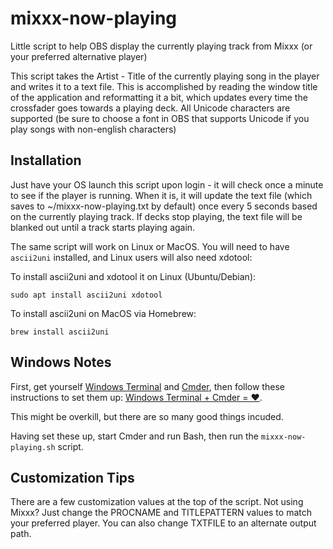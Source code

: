 # mixxx-now-playing

Little script to help OBS display the currently playing track from Mixxx (or your preferred alternative player)

This script takes the Artist - Title of the currently playing song in the player and writes it to a text file. This is accomplished by reading the window title of the application and reformatting it a bit, which updates every time the crossfader goes towards a playing deck. All Unicode characters are supported (be sure to choose a font in OBS that supports Unicode if you play songs with non-english characters)

## Installation

Just have your OS launch this script upon login - it will check once a minute to see if the player is running. When it is, it will update the text file (which saves to ~/mixxx-now-playing.txt by default) once every 5 seconds based on the currently playing track. If decks stop playing, the text file will be blanked out until a track starts playing again.

The same script will work on Linux or MacOS.
You will need to have `ascii2uni` installed, and Linux users will also need xdotool:

To install ascii2uni and xdotool it on Linux (Ubuntu/Debian):

```
sudo apt install ascii2uni xdotool
```

To install ascii2uni on MacOS via Homebrew:

```
brew install ascii2uni
```

## Windows Notes

First, get yourself [Windows Terminal](https://www.microsoft.com/en-us/p/windows-terminal/9n0dx20hk701) and [Cmder](https://cmder.net/), then follow these instructions to set them up: [Windows Terminal + Cmder = ❤️](https://medium.com/talpor/windows-terminal-cmder-%EF%B8%8F-573e6890d143).

This might be overkill, but there are so many good things incuded.

Having set these up, start Cmder and run Bash, then run the `mixxx-now-playing.sh` script.

## Customization Tips

There are a few customization values at the top of the script. Not using Mixxx? Just change the PROCNAME and TITLEPATTERN values to match your preferred player. You can also change TXTFILE to an alternate output path.
